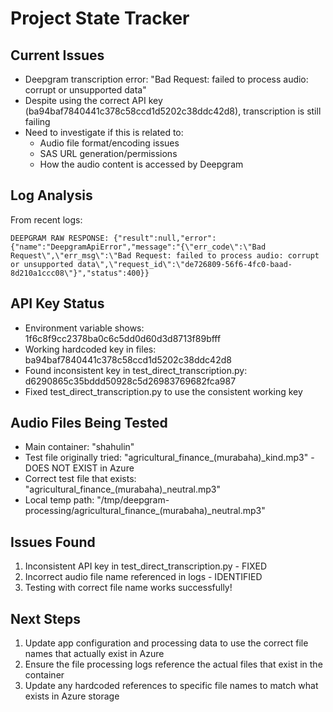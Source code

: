# Project State Tracker

## Current Issues
- Deepgram transcription error: "Bad Request: failed to process audio: corrupt or unsupported data"
- Despite using the correct API key (ba94baf7840441c378c58ccd1d5202c38ddc42d8), transcription is still failing
- Need to investigate if this is related to:
  - Audio file format/encoding issues
  - SAS URL generation/permissions
  - How the audio content is accessed by Deepgram

## Log Analysis
From recent logs:
```
DEEPGRAM RAW RESPONSE: {"result":null,"error":{"name":"DeepgramApiError","message":"{\"err_code\":\"Bad Request\",\"err_msg\":\"Bad Request: failed to process audio: corrupt or unsupported data\",\"request_id\":\"de726809-56f6-4fc0-baad-8d210a1ccc08\"}","status":400}}
```

## API Key Status
- Environment variable shows: 1f6c8f9cc2378ba0c6c5dd0d60d3d8713f89bfff
- Working hardcoded key in files: ba94baf7840441c378c58ccd1d5202c38ddc42d8
- Found inconsistent key in test_direct_transcription.py: d6290865c35bddd50928c5d26983769682fca987
- Fixed test_direct_transcription.py to use the consistent working key

## Audio Files Being Tested
- Main container: "shahulin"
- Test file originally tried: "agricultural_finance_(murabaha)_kind.mp3" - DOES NOT EXIST in Azure
- Correct test file that exists: "agricultural_finance_(murabaha)_neutral.mp3"
- Local temp path: "/tmp/deepgram-processing/agricultural_finance_(murabaha)_neutral.mp3"

## Issues Found
1. Inconsistent API key in test_direct_transcription.py - FIXED
2. Incorrect audio file name referenced in logs - IDENTIFIED
3. Testing with correct file name works successfully!

## Next Steps
1. Update app configuration and processing data to use the correct file names that actually exist in Azure
2. Ensure the file processing logs reference the actual files that exist in the container
3. Update any hardcoded references to specific file names to match what exists in Azure storage